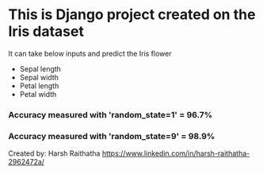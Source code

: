 # This is Django project created on the Iris dataset

It can take below inputs and predict the Iris flower
- Sepal length
- Sepal width
- Petal length
- Petal width

### Accuracy measured with 'random_state=1' = 96.7%
### Accuracy measured with 'random_state=9' = 98.9%

Created by: Harsh Raithatha
https://www.linkedin.com/in/harsh-raithatha-2962472a/
